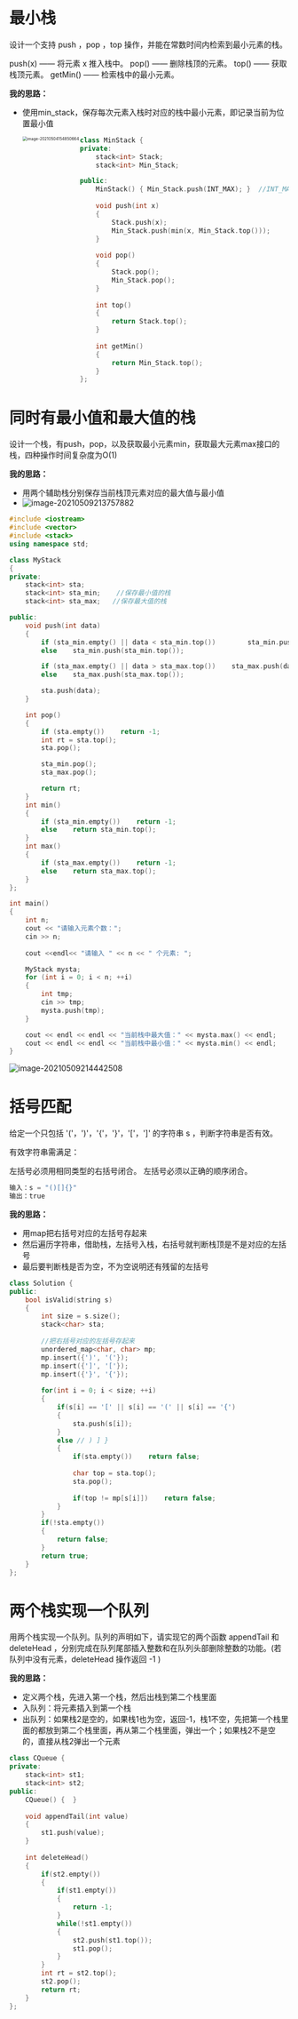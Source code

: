 # 最小栈

设计一个支持 push ，pop ，top 操作，并能在常数时间内检索到最小元素的栈。

push(x) —— 将元素 x 推入栈中。
pop() —— 删除栈顶的元素。
top() —— 获取栈顶元素。
getMin() —— 检索栈中的最小元素。

**我的思路：**

- 使用min_stack，保存每次元素入栈时对应的栈中最小元素，即记录当前为位置最小值

  <img align='left' src="img/%E7%AE%97%E6%B3%95%EF%BC%9A%E6%A0%88%E3%80%81%E9%98%9F%E5%88%97.img/image-20210504154850664.png" alt="image-20210504154850664" style="zoom:50%;" />

```cpp
class MinStack {
private:
    stack<int> Stack;
    stack<int> Min_Stack;

public:
    MinStack() { Min_Stack.push(INT_MAX); }  //INT_MAX编译器的整型上限2^31-1 =2147483647
    
    void push(int x) 
    {
        Stack.push(x);
        Min_Stack.push(min(x, Min_Stack.top()));
    }
    
    void pop() 
    {
        Stack.pop();
        Min_Stack.pop();
    }
    
    int top()
    {
        return Stack.top();
    }
    
    int getMin() 
    {
        return Min_Stack.top();
    }
};
```

# 同时有最小值和最大值的栈

设计一个栈，有push，pop，以及获取最小元素min，获取最大元素max接口的栈，四种操作时间复杂度为O(1)

**我的思路：**

- 用两个辅助栈分别保存当前栈顶元素对应的最大值与最小值
- ![image-20210509213757882](img/%E7%AE%97%E6%B3%95%EF%BC%9A%E6%A0%88%E3%80%81%E9%98%9F%E5%88%97.img/image-20210509213757882.png)

```cpp
#include <iostream>
#include <vector>
#include <stack>
using namespace std;

class MyStack
{
private:
	stack<int> sta;
	stack<int> sta_min;    //保存最小值的栈
	stack<int> sta_max;   //保存最大值的栈

public:
	void push(int data)
	{
		if (sta_min.empty() || data < sta_min.top())		sta_min.push(data);
		else    sta_min.push(sta_min.top());

		if (sta_max.empty() || data > sta_max.top())    sta_max.push(data);
		else    sta_max.push(sta_max.top());

		sta.push(data);
	}

	int pop()
	{
		if (sta.empty())	return -1;
		int rt = sta.top();
		sta.pop();

		sta_min.pop();
		sta_max.pop();

		return rt;
	}
	int min()
	{
		if (sta_min.empty())	return -1;
		else	return sta_min.top();
	}
	int max()
	{
		if (sta_max.empty())	return -1;
		else    return sta_max.top();
	}
};

int main()
{
	int n;
	cout << "请输入元素个数：";
	cin >> n;
	
	cout <<endl<< "请输入 " << n << " 个元素: ";

	MyStack mysta;
	for (int i = 0; i < n; ++i)
	{
		int tmp;
		cin >> tmp;
		mysta.push(tmp);
	}

	cout << endl << endl << "当前栈中最大值：" << mysta.max() << endl;
	cout << endl << endl << "当前栈中最小值：" << mysta.min() << endl;
}
```

![image-20210509214442508](img/%E7%AE%97%E6%B3%95%EF%BC%9A%E6%A0%88%E3%80%81%E9%98%9F%E5%88%97.img/image-20210509214442508.png)

# 括号匹配

给定一个只包括 '('，')'，'{'，'}'，'['，']' 的字符串 s ，判断字符串是否有效。

有效字符串需满足：

左括号必须用相同类型的右括号闭合。
左括号必须以正确的顺序闭合。

```c++
输入：s = "()[]{}"
输出：true
```

**我的思路：**

- 用map把右括号对应的左括号存起来
- 然后遍历字符串，借助栈，左括号入栈，右括号就判断栈顶是不是对应的左括号
- 最后要判断栈是否为空，不为空说明还有残留的左括号

```cpp
class Solution {
public:
    bool isValid(string s) 
    {
        int size = s.size();
        stack<char> sta;
        
        //把右括号对应的左括号存起来
        unordered_map<char, char> mp;
        mp.insert({')', '('});
        mp.insert({']', '['});
        mp.insert({'}', '{'});
        
        for(int i = 0; i < size; ++i)
        {
            if(s[i] == '[' || s[i] == '(' || s[i] == '{')
            {
                sta.push(s[i]);
            }
            else // ) ] }
            {
                if(sta.empty())    return false;
                
                char top = sta.top();    
                sta.pop();
                
                if(top != mp[s[i]])    return false;
            }
        }
        if(!sta.empty())    
        {
            return false;
        }
        return true;
    }
};
```

# 两个栈实现一个队列

用两个栈实现一个队列。队列的声明如下，请实现它的两个函数 appendTail 和 deleteHead ，分别完成在队列尾部插入整数和在队列头部删除整数的功能。(若队列中没有元素，deleteHead 操作返回 -1 )

**我的思路：**

- 定义两个栈，先进入第一个栈，然后出栈到第二个栈里面
- 入队列：将元素插入到第一个栈
- 出队列：如果栈2是空的，如果栈1也为空，返回-1，栈1不空，先把第一个栈里面的都放到第二个栈里面，再从第二个栈里面，弹出一个；如果栈2不是空的，直接从栈2弹出一个元素

```cpp
class CQueue {
private:
    stack<int> st1;
    stack<int> st2;
public:
    CQueue() {  }
    
    void appendTail(int value) 
    {
        st1.push(value);
    }
    
    int deleteHead() 
    {
        if(st2.empty())
        {
            if(st1.empty())
            {
                return -1;
            }
            while(!st1.empty())
            {
                st2.push(st1.top());
                st1.pop();
            }
        }
        int rt = st2.top();
        st2.pop();
        return rt;  
    }
};
```

